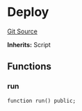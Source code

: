 # Deploy
[Git Source](https://github.com/AstariaXYZ/starport/blob/75a84b0e30f9e2164d22fbf3939027de06a1ea1a/src/scripts/Deploy.sol)

**Inherits:**
Script


## Functions
### run


```solidity
function run() public;
```

